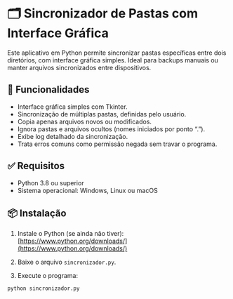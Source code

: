 # 🗂️ Sincronizador de Pastas com Interface Gráfica

Este aplicativo em Python permite sincronizar pastas específicas entre dois diretórios, com interface gráfica simples. Ideal para backups manuais ou manter arquivos sincronizados entre dispositivos.

## 🚀 Funcionalidades

- Interface gráfica simples com Tkinter.
- Sincronização de múltiplas pastas, definidas pelo usuário.
- Copia apenas arquivos novos ou modificados.
- Ignora pastas e arquivos ocultos (nomes iniciados por ponto “.”).
- Exibe log detalhado da sincronização.
- Trata erros comuns como permissão negada sem travar o programa.

## ✅ Requisitos

- Python 3.8 ou superior
- Sistema operacional: Windows, Linux ou macOS

## 📦 Instalação

1. Instale o Python (se ainda não tiver):  
   [https://www.python.org/downloads/](https://www.python.org/downloads/)

2. Baixe o arquivo `sincronizador.py`.

3. Execute o programa:

```bash
python sincronizador.py
